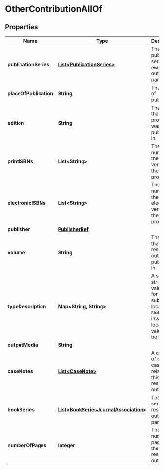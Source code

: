 

# OtherContributionAllOf

## Properties

Name | Type | Description | Notes
------------ | ------------- | ------------- | -------------
**publicationSeries** | [**List&lt;PublicationSeries&gt;**](PublicationSeries.md) | The publication series this research output is part of. |  [optional]
**placeOfPublication** | **String** | The place of publication. |  [optional]
**edition** | **String** | The edition that the production was published in. |  [optional]
**printISBNs** | **List&lt;String&gt;** | The ISBN number for the printed versions of the production. |  [optional]
**electronicISBNs** | **List&lt;String&gt;** | The ISBN number for the electronic versions of the production. |  [optional]
**publisher** | [**PublisherRef**](PublisherRef.md) |  |  [optional]
**volume** | **String** | The volume that the research output was published in. |  [optional]
**typeDescription** | **Map&lt;String, String&gt;** | A set of string values, one for each submission locale. Note: invalid locale values will be ignored. |  [optional]
**outputMedia** | **String** |  |  [optional]
**caseNotes** | [**List&lt;CaseNote&gt;**](CaseNote.md) | A collection of court case notes related to this research output. |  [optional]
**bookSeries** | [**List&lt;BookSeriesJournalAssociation&gt;**](BookSeriesJournalAssociation.md) | The book series this research output is part of. |  [optional]
**numberOfPages** | **Integer** | The number of pages in the research output. |  [optional]



